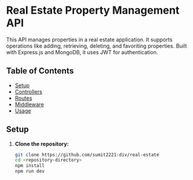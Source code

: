 # Real Estate Property Management API

This API manages properties in a real estate application. It supports operations like adding, retrieving, deleting, and favoriting properties. Built with Express.js and MongoDB, it uses JWT for authentication.

## Table of Contents

- [Setup](#setup)
- [Controllers](#controllers)
- [Routes](#routes)
- [Middleware](#middleware)
- [Usage](#usage)

## Setup

1. **Clone the repository:**

   ```bash
   git clone https://github.com/sumit2221-div/real-estate
   cd <repository-directory>
   npm install 
   npm run dev
